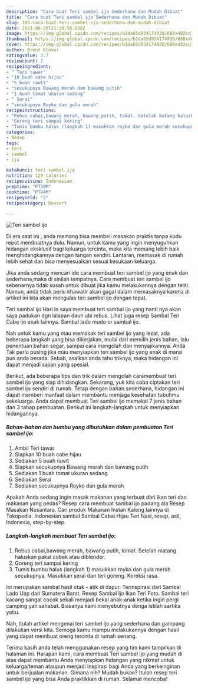 ```yaml
---
description: "Cara buat Teri sambel ijo Sederhana dan Mudah Dibuat"
title: "Cara buat Teri sambel ijo Sederhana dan Mudah Dibuat"
slug: 105-cara-buat-teri-sambel-ijo-sederhana-dan-mudah-dibuat
date: 2021-06-28T21:30:58.638Z
image: https://img-global.cpcdn.com/recipes/b1da65d934174930/680x482cq70/teri-sambel-ijo-foto-resep-utama.jpg
thumbnail: https://img-global.cpcdn.com/recipes/b1da65d934174930/680x482cq70/teri-sambel-ijo-foto-resep-utama.jpg
cover: https://img-global.cpcdn.com/recipes/b1da65d934174930/680x482cq70/teri-sambel-ijo-foto-resep-utama.jpg
author: Brent Glover
ratingvalue: 3.7
reviewcount: 7
recipeingredient:
- " Teri tawar"
- "10 buah cabe hijau"
- "5 buah rawit"
- "secukupnya Bawang merah dan bawang putih"
- "1 buah tomat ukuran sedang"
- " Serai"
- "secukupnya Royko dan gula merah"
recipeinstructions:
- "Rebus cabai,bawang merah, bawang putih, tomat. Setelah matang haluskan pakai cobek atau diblender."
- "Goreng teri sampai kering"
- "Tumis bumbu halus (langkah 1) masukkan royko dan gula merah secukupnya. Masukkan serai dan teri goreng. Koreksi rasa."
categories:
- Resep
tags:
- teri
- sambel
- ijo

katakunci: teri sambel ijo 
nutrition: 129 calories
recipecuisine: Indonesian
preptime: "PT39M"
cooktime: "PT44M"
recipeyield: "2"
recipecategory: Dessert

---
```



![Teri sambel ijo](https://img-global.cpcdn.com/recipes/b1da65d934174930/680x482cq70/teri-sambel-ijo-foto-resep-utama.jpg)

Di era  saat ini , anda memang bisa membeli masakan praktis tanpa kudu repot membuatnya dulu. Namun, untuk kamu yang ingin menyuguhkan hidangan eksklusif bagi keluarga tercinta, maka kita memang lebih baik menghidangkannya dengan tangan sendiri. Lantaran, memasak di rumah lebih sehat dan bisa menyesuaikan sesuai kesukaan keluarga.

Jika anda sedang mencari ide cara membuat teri sambel ijo yang enak dan sederhana,maka di sinilah tempatnya. Cara membuat teri sambel ijo  sebenarnya tidak susah untuk dibuat jika kamu melakukannya dengan teliti. Namun, anda tidak perlu khawatir akan gagal dalam memasaknya 
karena di artikel ini kita akan mengulas teri sambel ijo dengan tepat.  

Teri sambal ijo Hari in saya membuat teri sambal ijo yang nanti nya akan saya padukan dgn lalapan daun ubi rebus. Lihat juga resep Sambal Teri Cabe ijo enak lainnya. Sambal lado mudo or sambal ijo.

Nah untuk kamu yang mau memasak teri sambel ijo yang lezat, ada beberapa langkah yang bisa dikerjakan, mulai dari memilih jenis bahan, lalu penentuan bahan segar, sampai cara mengolah dan menyajikannya. Anda Tak perlu pusing jika mau menyiapkan teri sambel ijo yang enak di mana pun anda berada. Sebab, asalkan anda  tahu triknya, maka hidangan ini dapat menjadi sajian yang spesial.

Berikut, ada beberapa tips dan trik dalam mengolah caramembuat teri sambel ijo yang siap dihidangkan. Sekarang, yuk kita coba ciptakan teri sambel ijo sendiri di rumah. Tetap dengan bahan sederhana, hidangan ini dapat memberi manfaat dalam membantu menjaga kesehatan tubuhmu sekeluarga. Anda dapat membuat Teri sambel ijo memakai 7 jenis bahan dan 3 tahap pembuatan. Berikut ini langkah-langkah untuk menyiapkan hidangannya.

<!--inarticleads1-->

##### Bahan-bahan dan bumbu yang dibutuhkan dalam pembuatan Teri sambel ijo:

1. Ambil  Teri tawar
1. Siapkan 10 buah cabe hijau
1. Sediakan 5 buah rawit
1. Siapkan secukupnya Bawang merah dan bawang putih
1. Sediakan 1 buah tomat ukuran sedang
1. Sediakan  Serai
1. Sediakan secukupnya Royko dan gula merah


Apakah Anda sedang ingin masak makanan yang terbuat dari ikan teri dan makanan yang pedas? Resep cara membuat sambal ijo padang ala Resep Masakan Nusantara. Cari produk Makanan Instan Kaleng lainnya di Tokopedia. Indonesian sambal Sambal Cabai Hijau Teri Nasi, resep, asli, Indonesia, step-by-step. 

<!--inarticleads2-->

##### Langkah-langkah membuat Teri sambel ijo:

1. Rebus cabai,bawang merah, bawang putih, tomat. Setelah matang haluskan pakai cobek atau diblender.
1. Goreng teri sampai kering
1. Tumis bumbu halus (langkah 1) masukkan royko dan gula merah secukupnya. Masukkan serai dan teri goreng. Koreksi rasa.


Ini merupakan sambal hasil otak - atik di dapur. Terinspirasi dari Sambal Lado Uap dari Sumatera Barat. Resep Sambal Ijo Ikan Teri Foto. Sambal teri kacang sangat cocok sekali menjadi bekal anak-anak ketika ingin pergi camping yah sahabat. Biasanya kami menyebutnya denga istilah sartika yaitu. 

Nah, itulah artikel mengenai  teri sambel ijo  yang sederhana dan gampang dilakukan versi kita. Semoga kamu mampu melakukannya dengan hasil yang dapat membuat oreng tercinta di rumah senang. 

Terima kasih anda telah menggunakan resep yang tim kami tampilkan di halaman ini. Harapan kami, cara membuat  Teri sambel ijo yang mudah di atas dapat membantu Anda menyiapkan hidangan yang nikmat untuk keluarga/teman ataupun menjadi inspirasi bagi Anda yang berkeinginan untuk berjualan makanan. Gimana nih? Mudah bukan? Itulah resep teri sambel ijo yang bisa Anda praktikkan di rumah. Selamat mencoba!

